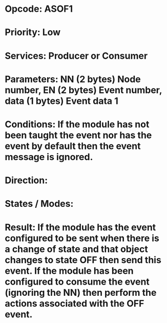 # Opcode: ASOF1
# Priority: Low
# Services: Producer or Consumer
# Parameters: NN (2 bytes) Node number, EN (2 bytes) Event number, data (1 bytes) Event data 1
# Conditions: If the module has not been taught the event nor has the event by default then the event message is ignored.
# Direction: 
# States / Modes: 
# Result: If the module has the event configured to be sent when there is a change of state and that object changes to state OFF then send this event. If the module has been configured to consume the event (ignoring the NN) then perform the actions associated with the OFF event.